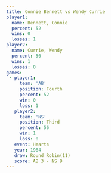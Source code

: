 ```yaml
---
title: Connie Bennett vs Wendy Currie
player1:               
  name: Bennett, Connie
  percent: 52          
  wins: 0              
  losses: 1            
player2:               
  name: Currie, Wendy  
  percent: 56          
  wins: 1              
  losses: 0            
games:
 - player1:          
     team: 'AB'      
     position: Fourth
     percent: 52     
     win: 0          
     loss: 1         
   player2:         
     team: 'NS'     
     position: Third
     percent: 56    
     win: 1         
     loss: 0        
   event: Hearts        
   year: 1984           
   draw: Round Robin(11)
   score: AB 3 - NS 9   
---
```

